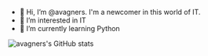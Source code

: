 - 👋 Hi, I’m @avagners. I'm a newcomer in this world of IT.
- 👀 I’m interested in IT
- 🌱 I’m currently learning Python

![avagners's GitHub stats](https://github-readme-stats.vercel.app/api?username=avagners&show_icons=true)

<!---
avagners/avagners is a ✨ special ✨ repository because its `README.md` (this file) appears on your GitHub profile.
You can click the Preview link to take a look at your changes.
--->
